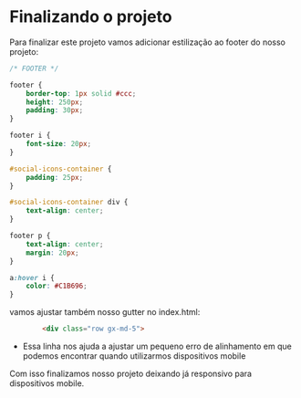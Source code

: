 # Finalizando o projeto

Para finalizar este projeto vamos adicionar estilização ao footer do nosso projeto:

~~~css
/* FOOTER */

footer {
    border-top: 1px solid #ccc;
    height: 250px;
    padding: 30px;
}

footer i {
    font-size: 20px;
}

#social-icons-container {
    padding: 25px;
}

#social-icons-container div {
    text-align: center;
}

footer p {
    text-align: center;
    margin: 20px;
}

a:hover i {
    color: #C1B696;
}
~~~

vamos ajustar também nosso gutter no index.html:
~~~html
        <div class="row gx-md-5">
~~~
- Essa linha nos ajuda a ajustar um pequeno erro de alinhamento em que podemos encontrar quando utilizarmos dispositivos mobile

Com isso finalizamos nosso projeto deixando já responsivo para dispositivos mobile.